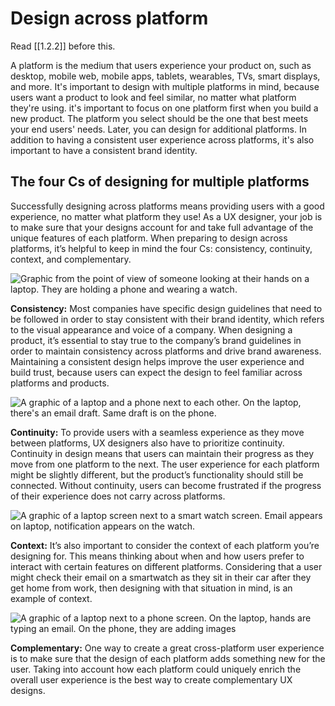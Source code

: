# Design across platform

Read [[1.2.2]] before this.

A platform is the medium that users experience your product on, such as desktop, mobile web, mobile apps, tablets, wearables, TVs, smart displays, and more. It's important to design with multiple platforms in mind, because users want a product to look and feel similar, no matter what platform they're using.
it's important to focus on one platform first when you build a new product. The platform you select should be the one that best meets your end users' needs. Later, you can design for additional platforms. In addition to having a consistent user experience across platforms, it's also important to have a consistent brand identity. 

## The four Cs of designing for multiple platforms

Successfully designing across platforms means providing users with a good experience, no matter what platform they use! As a UX designer, your job is to make sure that your designs account for and take full advantage of the unique features of each platform. When preparing to design across platforms, it’s helpful to keep in mind the four Cs: consistency, continuity, context, and complementary.  

![Graphic from the point of view of someone looking at their hands on a laptop. They are holding a phone and wearing a watch.](https://d3c33hcgiwev3.cloudfront.net/imageAssetProxy.v1/IPOmc8cpQEezpnPHKdBHwg_29c01a4606ba444684f95567295c3dac_UX_C1_M2_L4_R1_B.png?expiry=1646179200000&hmac=LS_sGW-0CTf5IL3t0ocBiFgGEoe_opNf91EqU9PbwM4)

**Consistency:** Most companies have specific design guidelines that need to be followed in order to stay consistent with their brand identity, which refers to the visual appearance and voice of a company. When designing a product, it’s essential to stay true to the company’s brand guidelines in order to maintain consistency across platforms and drive brand awareness. Maintaining a consistent design helps improve the user experience and build trust, because users can expect the design to feel familiar across platforms and products.

![A graphic of a laptop and a phone next to each other. On the laptop, there's an email draft. Same draft is on the phone.](https://d3c33hcgiwev3.cloudfront.net/imageAssetProxy.v1/uoLYe2X2QYaC2Htl9pGGGQ_70f3a0614aa2406588102b472d1bc63c_UX_C1_M2_L4_R1_D.png?expiry=1646179200000&hmac=oauJxTLhtrwm1GqbTNUuAcQwv8Dt_G6rznG3HwORps8)

**Continuity:** To provide users with a seamless experience as they move between platforms, UX designers also have to prioritize continuity. Continuity in design means that users can maintain their progress as they move from one platform to the next. The user experience for each platform might be slightly different, but the product’s functionality should still be connected. Without continuity, users can become frustrated if the progress of their experience does not carry across platforms.

![A graphic of a laptop screen next to a smart watch screen. Email appears on laptop, notification appears on the watch.](https://d3c33hcgiwev3.cloudfront.net/imageAssetProxy.v1/0E_OtA5wSiKPzrQOcNoi2Q_d9ab9ab0777047b4ba58a175c6c4d42c_UX_C1_M2_L4_R1_C.png?expiry=1646179200000&hmac=kLULir7Rkd0h938k3O8_TCeVaRDEoMJhw6_9A79a0U4)

**Context:** It’s also important to consider the context of each platform you’re designing for. This means thinking about when and how users prefer to interact with certain features on different platforms. Considering that a user might check their email on a smartwatch as they sit in their car after they get home from work, then designing with that situation in mind, is an example of context.

![A graphic of a laptop next to a phone screen. On the laptop, hands are typing an email. On the phone, they are adding images](https://d3c33hcgiwev3.cloudfront.net/imageAssetProxy.v1/Cjks7nuVSJ65LO57ldievg_50c146b60a264066aa2263a2d6b4c3ad_UX_C1_M2_L4_R1_E.png?expiry=1646179200000&hmac=m8tIVtuTc_K5GizcNdBDi0M39GED2mgceNTgE0A63no)

**Complementary:** One way to create a great cross-platform user experience is to make sure that the design of each platform adds something new for the user. Taking into account how each platform could uniquely enrich the overall user experience is the best way to create complementary UX designs.